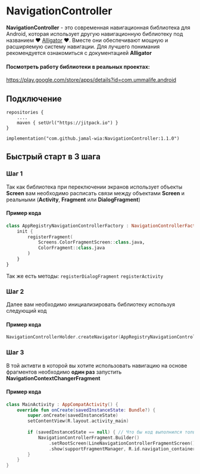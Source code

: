# **NavigationController**

**NavigationController** - это современная навигационная библиотека для Android, которая использует
другую навигационную библиотеку под названием ❤ [Alligator](https://github.com/aartikov/Alligator)
❤. Вместе они обеспечивают мощную и расширяемую систему навигации. Для лучшего понимания
рекомендуется ознакомиться с документацией **Alligator**

#### Посмотреть работу библиотеки в реальных проектах:

https://play.google.com/store/apps/details?id=com.ummalife.android

## **Подключение**

``` Gradle
repositories {
    ....
    maven { setUrl("https://jitpack.io") }
}
```

``` Gradle
implementation("com.github.jamal-wia:NavigationController:1.1.0")
```

## **Быстрый старт в 3 шага**

### Шаг 1

Так как библиотека при переключении экранов использует объекты **Screen** вам необходимо расписать
связи между объектами **Screen** и реальными (**Activity**, **Fragment** или **DialogFragment**)

#### Пример кода

``` Kotlin
class AppRegistryNavigationControllerFactory : NavigationControllerFactory() {
    init {
        registerFragment(
            Screens.ColorFragmentScreen::class.java,
            ColorFragment::class.java
        )
    }
}
```
Так же есть методы: `registerDialogFragment` `registerActivity`

### Шаг 2

Далее вам необходимо инициализировать библиотеку используя следующий код

#### Пример кода

``` Kotlin
NavigationControllerHolder.createNavigator(AppRegistryNavigationControllerFactory())
```

### Шаг 3

В той активти в которой вы хотите использовать навигацию на основе фрагментов необходимо
**один раз** запустить **NavigationContextChangerFragment**

#### Пример кода

``` Kotlin
class MainActivity : AppCompatActivity() {
    override fun onCreate(savedInstanceState: Bundle?) {
        super.onCreate(savedInstanceState)
        setContentView(R.layout.activity_main)
        
        if (savedInstanceState == null) { // Что бы код выполнился только один раз
            NavigationControllerFragment.Builder()
                .setRootScreen(LineNavigationControllerFragmentScreen())
                .show(supportFragmentManager, R.id.navigation_container) //  R.id.navigation_container - Предстовляет из себя FragmentContainerView в layout/activity_main.xml
        }
    }
}
```


